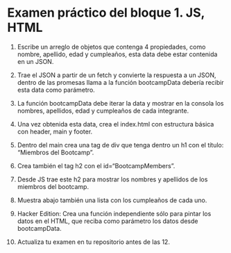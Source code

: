 # Examen práctico del bloque 1. JS, HTML

1. Escribe un arreglo de objetos que contenga 4 propiedades, como nombre, apellido, edad y cumpleaños, esta data debe estar contenida en un JSON.

2. Trae el JSON a partir de un fetch y convierte la respuesta a un JSON, dentro de las promesas llama a la función bootcampData debería recibir esta data como parámetro.

3. La función bootcampData debe iterar la data y mostrar en la consola los nombres, apellidos, edad y cumpleaños de cada integrante.

4. Una vez obtenida esta data, crea el index.html con estructura básica con header, main y footer.

5. Dentro del main crea una tag de div que tenga dentro un h1 con el título: “Miembros del Bootcamp”.

6. Crea también el tag h2 con el id=“BootcampMembers”.

7. Desde JS trae este h2 para mostrar los nombres y apellidos de los miembros del bootcamp.

8. Muestra abajo también una lista con los cumpleaños de cada uno.

9. Hacker Edition: Crea una función independiente sólo para pintar los datos en el HTML, que reciba como parámetro los datos desde bootcampData.

10. Actualiza tu examen en tu repositorio antes de las 12.
